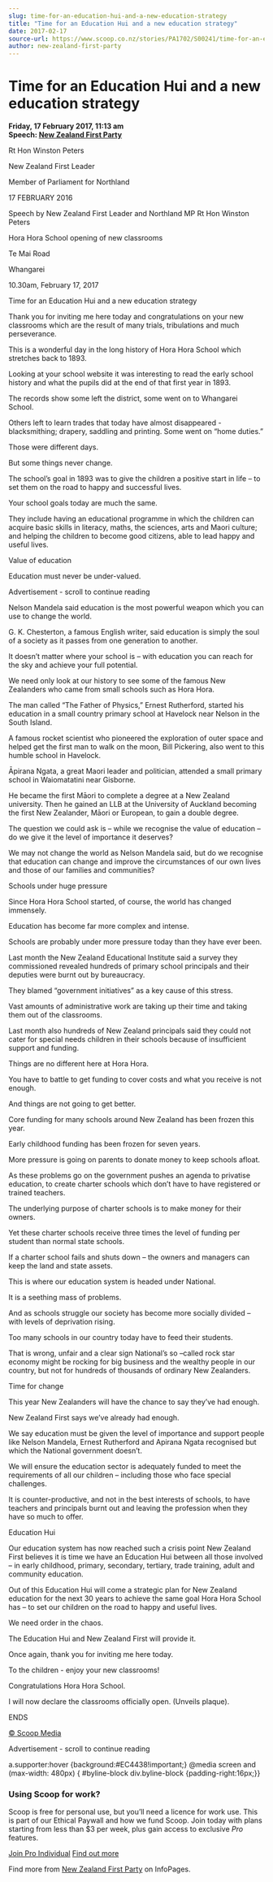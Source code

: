 ```yaml
---
slug: time-for-an-education-hui-and-a-new-education-strategy
title: "Time for an Education Hui and a new education strategy"
date: 2017-02-17
source-url: https://www.scoop.co.nz/stories/PA1702/S00241/time-for-an-education-hui-and-a-new-education-strategy.htm
author: new-zealand-first-party
---
```

Time for an Education Hui and a new education strategy
======================================================

**Friday, 17 February 2017, 11:13 am**  
**Speech: [New Zealand First Party](https://info.scoop.co.nz/New_Zealand_First_Party)**

Rt Hon Winston Peters

New Zealand First Leader

Member of Parliament for Northland

17 FEBRUARY 2016

  
Speech by New Zealand First Leader and Northland MP Rt Hon Winston Peters

Hora Hora School opening of new classrooms

Te Mai Road

Whangarei

10.30am, February 17, 2017

Time for an Education Hui and a new education strategy

Thank you for inviting me here today and congratulations on your new classrooms which are the result of many trials, tribulations and much perseverance.

This is a wonderful day in the long history of Hora Hora School which stretches back to 1893.

Looking at your school website it was interesting to read the early school history and what the pupils did at the end of that first year in 1893.

The records show some left the district, some went on to Whangarei School.

Others left to learn trades that today have almost disappeared - blacksmithing; drapery, saddling and printing. Some went on “home duties.”

Those were different days.

But some things never change.

The school’s goal in 1893 was to give the children a positive start in life – to set them on the road to happy and successful lives.

Your school goals today are much the same.

They include having an educational programme in which the children can acquire basic skills in literacy, maths, the sciences, arts and Maori culture; and helping the children to become good citizens, able to lead happy and useful lives.

Value of education

Education must never be under-valued.

Advertisement - scroll to continue reading





Nelson Mandela said education is the most powerful weapon which you can use to change the world.

G. K. Chesterton, a famous English writer, said education is simply the soul of a society as it passes from one generation to another.

It doesn’t matter where your school is – with education you can reach for the sky and achieve your full potential.

We need only look at our history to see some of the famous New Zealanders who came from small schools such as Hora Hora.

The man called “The Father of Physics,” Ernest Rutherford, started his education in a small country primary school at Havelock near Nelson in the South Island.

A famous rocket scientist who pioneered the exploration of outer space and helped get the first man to walk on the moon, Bill Pickering, also went to this humble school in Havelock.

Āpirana Ngata, a great Maori leader and politician, attended a small primary school in Waiomatatini near Gisborne.

He became the first Māori to complete a degree at a New Zealand university. Then he gained an LLB at the University of Auckland becoming the first New Zealander, Māori or European, to gain a double degree.

The question we could ask is – while we recognise the value of education – do we give it the level of importance it deserves?

We may not change the world as Nelson Mandela said, but do we recognise that education can change and improve the circumstances of our own lives and those of our families and communities?

Schools under huge pressure

Since Hora Hora School started, of course, the world has changed immensely.

Education has become far more complex and intense.

Schools are probably under more pressure today than they have ever been.

Last month the New Zealand Educational Institute said a survey they commissioned revealed hundreds of primary school principals and their deputies were burnt out by bureaucracy.

They blamed “government initiatives” as a key cause of this stress.

Vast amounts of administrative work are taking up their time and taking them out of the classrooms.

Last month also hundreds of New Zealand principals said they could not cater for special needs children in their schools because of insufficient support and funding.

Things are no different here at Hora Hora.

You have to battle to get funding to cover costs and what you receive is not enough.

And things are not going to get better.

Core funding for many schools around New Zealand has been frozen this year.

Early childhood funding has been frozen for seven years.

More pressure is going on parents to donate money to keep schools afloat.

As these problems go on the government pushes an agenda to privatise education, to create charter schools which don’t have to have registered or trained teachers.

The underlying purpose of charter schools is to make money for their owners.

Yet these charter schools receive three times the level of funding per student than normal state schools.

If a charter school fails and shuts down – the owners and managers can keep the land and state assets.

This is where our education system is headed under National.

It is a seething mass of problems.

And as schools struggle our society has become more socially divided – with levels of deprivation rising.

Too many schools in our country today have to feed their students.

That is wrong, unfair and a clear sign National’s so –called rock star economy might be rocking for big business and the wealthy people in our country, but not for hundreds of thousands of ordinary New Zealanders.

Time for change

This year New Zealanders will have the chance to say they’ve had enough.

New Zealand First says we’ve already had enough.

We say education must be given the level of importance and support people like Nelson Mandela, Ernest Rutherford and Apirana Ngata recognised but which the National government doesn’t.

We will ensure the education sector is adequately funded to meet the requirements of all our children – including those who face special challenges.

It is counter-productive, and not in the best interests of schools, to have teachers and principals burnt out and leaving the profession when they have so much to offer.

Education Hui

Our education system has now reached such a crisis point New Zealand First believes it is time we have an Education Hui between all those involved – in early childhood, primary, secondary, tertiary, trade training, adult and community education.

Out of this Education Hui will come a strategic plan for New Zealand education for the next 30 years to achieve the same goal Hora Hora School has – to set our children on the road to happy and useful lives.

We need order in the chaos.

The Education Hui and New Zealand First will provide it.

Once again, thank you for inviting me here today.

To the children - enjoy your new classrooms!

Congratulations Hora Hora School.

I will now declare the classrooms officially open. (Unveils plaque).

ENDS

[© Scoop Media](http://www.scoop.co.nz/about/terms.html)  

Advertisement - scroll to continue reading



a.supporter:hover {background:#EC4438!important;} @media screen and (max-width: 480px) { #byline-block div.byline-block {padding-right:16px;}}

### Using Scoop for work?

Scoop is free for personal use, but you’ll need a licence for work use. This is part of our Ethical Paywall and how we fund Scoop. Join today with plans starting from less than $3 per week, plus gain access to exclusive _Pro_ features.  
  
[Join Pro Individual](https://pro.scoop.co.nz/Individual/?from=ProIn24) [Find out more](https://pro.scoop.co.nz/using-scoop-for-work/?from=ProIn24)

Find more from [New Zealand First Party](https://info.scoop.co.nz/New_Zealand_First_Party) on InfoPages.